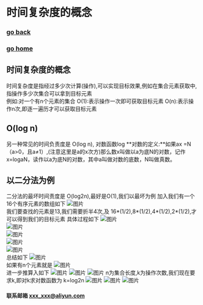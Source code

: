 #  时间复杂度的概念
### [go back](/x2q/algorithm/algorithm)      
### [go home](/x2q)       
## 时间复杂度的概念
时间复杂度是指经过多少次计算(操作),可以实现目标效果,例如在集合元素获取中,指操作多少次集合可以拿到目标元素  
例如:对一个有n个元素的集合
O(1):表示操作一次即可获取目标元素
O(n):表示操作n次,即逐一遍历才可以获取目标元素
## O(log n) 
另一种常见的时间负责度是 O(log n), 对数函数log
**对数的定义:**如果ax =N（a>0，且a≠1）,(注意这里是a的x次方)那么数x叫做以a为底N的对数，记作x=logaN，读作以a为底N的对数，其中a叫做对数的底数，N叫做真数。
## 以二分法为例
二分法的最坏时间责度是 O(log2n),最好是O(1),我们以最坏为例
加入我们有一个 16个有序元素的数组如下
![图片](/static/img/get1.png)  
我们要查找的元素是13,我们需要折半4次,及 16*(1/2),8*(1/2),4*(1/2),2*(1/2),才可以得到我们的目标元素
具体过程如下
![图片](/static/img/get2.png)  
![图片](/static/img/get3.png)  
![图片](/static/img/get4.png)  
![图片](/static/img/get5.png)  
![图片](/static/img/get6.png)  
总结如下
![图片](/static/img/get7.png)  
如果有n个元素就是
![图片](/static/img/get8.png)  
进一步推算入如下
![图片](/static/img/get9.png)
![图片](/static/img/get10.png)
![图片](/static/img/get11.png)
n为集合长度,k为操作次数,我们现在要求k,即对k求对数函数为  k=log2n
![图片](/static/img/get12.png)
![图片](/static/img/get13.png)
![图片](/static/img/get14.png)
#### 联系邮箱 xxx_xxx@aliyun.com